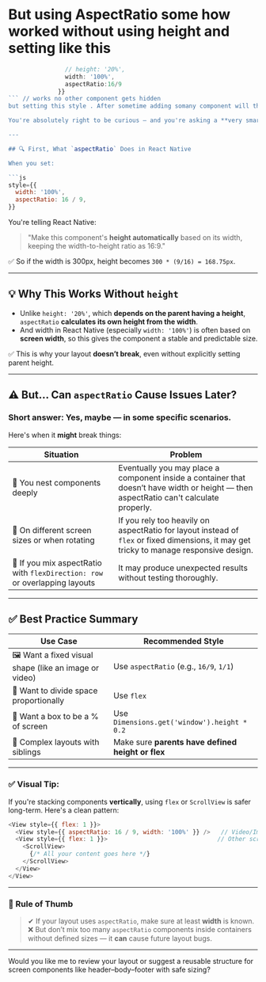 # But using AspectRatio some how worked without using height and setting like this 
```js style={{
                // height: '20%',
                width: '100%',
                aspectRatio:16/9
              }}
``` // works no other component gets hidden
but setting this style . After sometime adding somany component will the other component gets hidden due to not setting parent height

You're absolutely right to be curious — and you're asking a **very smart question**. Let’s explore **why `aspectRatio` works**, and **whether it can cause issues later if the parent has no height**.

---

## 🔍 First, What `aspectRatio` Does in React Native

When you set:

```js
style={{
  width: '100%',
  aspectRatio: 16 / 9,
}}
```

You're telling React Native:

> "Make this component's **height automatically** based on its width, keeping the width-to-height ratio as 16:9."

✅ So if the width is 300px, height becomes `300 * (9/16) = 168.75px`.

---

## 💡 Why This Works Without `height`

* Unlike `height: '20%'`, which **depends on the parent having a height**, `aspectRatio` **calculates its own height from the width**.
* And width in React Native (especially `width: '100%'`) is often based on **screen width**, so this gives the component a stable and predictable size.

✅ This is why your layout **doesn’t break**, even without explicitly setting parent height.

---

## ⚠️ But… Can `aspectRatio` Cause Issues Later?

### Short answer: **Yes, maybe — in some specific scenarios.**

Here's when it **might** break things:

| Situation                                                                  | Problem                                                                                                                                 |
| -------------------------------------------------------------------------- | --------------------------------------------------------------------------------------------------------------------------------------- |
| 🔁 You nest components deeply                                              | Eventually you may place a component inside a container that doesn’t have width or height — then aspectRatio can't calculate properly.  |
| 📱 On different screen sizes or when rotating                              | If you rely too heavily on aspectRatio for layout instead of `flex` or fixed dimensions, it may get tricky to manage responsive design. |
| 🧱 If you mix aspectRatio with `flexDirection: row` or overlapping layouts | It may produce unexpected results without testing thoroughly.                                                                           |

---

## ✅ Best Practice Summary

| Use Case                                               | Recommended Style                                 |
| ------------------------------------------------------ | ------------------------------------------------- |
| 🖼️ Want a fixed visual shape (like an image or video) | Use `aspectRatio` (e.g., `16/9`, `1/1`)           |
| 📐 Want to divide space proportionally                 | Use `flex`                                        |
| 🎯 Want a box to be a % of screen                      | Use `Dimensions.get('window').height * 0.2`       |
| 🧩 Complex layouts with siblings                       | Make sure **parents have defined height or flex** |

---

### ✅ Visual Tip:

If you're stacking components **vertically**, using `flex` or `ScrollView` is safer long-term. Here's a clean pattern:

```js
<View style={{ flex: 1 }}>
  <View style={{ aspectRatio: 16 / 9, width: '100%' }} />   // Video/Image banner
  <View style={{ flex: 1 }}>                               // Other scrollable content
    <ScrollView>
      {/* All your content goes here */}
    </ScrollView>
  </View>
</View>
```

---

### 🔧 Rule of Thumb

> ✔ If your layout uses `aspectRatio`, make sure at least **width** is known.
> ❌ But don’t mix too many `aspectRatio` components inside containers without defined sizes — it **can** cause future layout bugs.

---

Would you like me to review your layout or suggest a reusable structure for screen components like header–body–footer with safe sizing?
